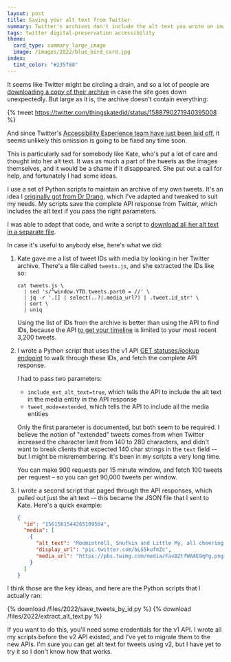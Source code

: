 ```yaml
---
layout: post
title: Saving your alt text from Twitter
summary: Twitter's archives don't include the alt text you wrote on images, but you can save a copy with their API.
tags: twitter digital-preservation accessibility
theme:
  card_type: summary_large_image
  image: /images/2022/blue_bird_card.jpg
index:
  tint_color: "#235f88"
---
```


<!-- Card from https://wellcomecollection.org/works/yghm43ap/items, public domain -->

It seems like Twitter might be circling a drain, and so a lot of people are [downloading a copy of their archive][download] in case the site goes down unexpectedly.
But large as it is, the archive doesn't contain everything:

{% tweet https://twitter.com/thingskatedid/status/1588790271940395008 %}

And since Twitter's [Accessibility Experience team have just been laid off][a11y], it seems unlikely this omission is going to be fixed any time soon.

This is particularly sad for somebody like Kate, who's put a lot of care and thought into her alt text.
It was as much a part of the tweets as the images themselves, and it would be a shame if it disappeared.
She put out a call for help, and fortunately I had some ideas.

I use a set of Python scripts to maintain an archive of my own tweets.
It's an idea I [originally got from Dr Drang][drang], which I've adapted and tweaked to suit my needs.
My scripts save the complete API response from Twitter, which includes the alt text if you pass the right parameters.

I was able to adapt that code, and write a script to [download all her alt text in a separate file][success].

In case it's useful to anybody else, here's what we did:

1.  Kate gave me a list of tweet IDs with media by looking in her Twitter archive.
    There's a file called `tweets.js`, and she extracted the IDs like so:

    ```shell
    cat tweets.js \
      | sed 's/^window.YTD.tweets.part0 = //' \
      | jq -r '.[] | select(..?|.media_url?) | .tweet.id_str' \
      | sort \
      | uniq
    ```

    Using the list of IDs from the archive is better than using the API to find IDs, because the API [to get your timeline][timeline] is limited to your most recent 3,200 tweets.

2.  I wrote a Python script that uses the v1 API [GET statuses/lookup endpoint][lookup] to walk through these IDs, and fetch the complete API response.

    I had to pass two parameters:

    *   `include_ext_alt_text=true`, which tells the API to include the alt text in the media entity in the API response
    *   `tweet_mode=extended`, which tells the API to include all the media entities

    Only the first parameter is documented, but both seem to be required.
    I believe the notion of "extended" tweets comes from when Twitter increased the character limit from 140 to 280 characters, and didn't want to break clients that expected 140 char strings in the `text` field -- but I might be misremembering.
    It's been in my scripts a very long time.

    You can make 900 requests per 15 minute window, and fetch 100 tweets per request – so you can get 90,000 tweets per window.

3.  I wrote a second script that paged through the API responses, which pulled out just the alt text -- this became the JSON file that I sent to Kate.
    Here's a quick example:

    ```json
    {
      "id": "1561561544265109504",
      "media": [
        {
          "alt_text": "Moomintroll, Snufkin and Little My, all cheering \"Happy Birthday Kate!\" with their hands in the air. Well okay Little My isn't, she is scowling but she is happy inside. They are very dotty - they are drawn with 2 by 4 grids of braille characters, in a number of colours - Moomintroll is white, Snufkin has greens and yellow clothes, with an orange feather in his hat, Little My has orange hair, a red dress and a pink bow. The colour is blocky, because each 2 by 4 braille character can on have one colour of dots. The happy birthday message is rainbow colours. The overall effect of bright coloured dots on a dark background is kind of like the Lights Alive toy from the 80s, where you pressed a tool into a black plastic grid to light up each pixel by opening a mask and letting the light through. Happy birthday!!!",
          "display_url": "pic.twitter.com/bLS5kufmZc",
          "media_url": "https://pbs.twimg.com/media/FavBZtfWAAE9qFg.png"
        }
      ]
    }
    ```

I think those are the key ideas, and here are the Python scripts that I actually ran:

<style>
  .download {
    width: 250px;
  }
</style>

{% download /files/2022/save_tweets_by_id.py %}
{% download /files/2022/extract_alt_text.py %}

If you want to do this, you'll need some credentials for the v1 API.
I wrote all my scripts before the v2 API existed, and I've yet to migrate them to the new APIs.
I'm sure you can get alt text for tweets using v2, but I have yet to try it so I don't know how that works.

[timeline]: https://developer.twitter.com/en/docs/twitter-api/v1/tweets/timelines/api-reference/get-statuses-user_timeline
[lookup]: https://developer.twitter.com/en/docs/twitter-api/v1/tweets/post-and-engage/api-reference/get-statuses-lookup
[download]: https://help.twitter.com/en/managing-your-account/how-to-download-your-twitter-archive
[a11y]: https://twitter.com/gerardkcohen/status/1588584459779321857
[drang]: https://www.leancrew.com/all-this/2012/07/archiving-tweets-without-ifttt/
[success]: https://twitter.com/thingskatedid/status/1588980394497822720
